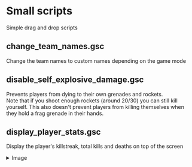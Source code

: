 # Small scripts

Simple drag and drop scripts

## change_team_names.gsc

Change the team names to custom names depending on the game mode

## disable_self_explosive_damage.gsc

Prevents players from dying to their own grenades and rockets.  
Note that if you shoot enough rockets (around 20/30) you can still kill yourself.
This also doesn't prevent players from killing themselves when they hold a frag grenade in their hands.

## display_player_stats.gsc

Display the player's killstreak, total kills and deaths on top of the screen
<details>
  <summary>Image</summary>
  
  ![image](images/display_player_stats.png)
</details>
